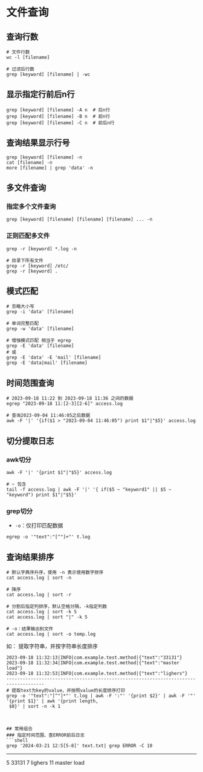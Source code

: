 
# 文件查询

## 查询行数
```shell
# 文件行数
wc -l [filename]

# 过滤后行数
grep [keyword] [filename] | -wc
```

## 显示指定行前后n行
```shell
grep [keyword] [filename] -A n  # 后n行
grep [keyword] [filename] -B n  # 前n行
grep [keyword] [filename] -C n  # 前后n行
```

## 查询结果显示行号
```shell
grep [keyword] [filename] -n
cat [filename] -n
more [filename] | grep 'data' -n
```

## 多文件查询

### 指定多个文件查询
```shell
grep [keyword] [filename] [filename] [filename] ... -n
```

### 正则匹配多文件
```shell
grep -r [keyword] *.log -n

# 目录下所有文件
grep -r [keyword] /etc/
grep -r [keyword] .
```

## 模式匹配
```shell
# 忽略大小写
grep -i 'data' [filename]

# 单词完整匹配
grep -w 'data' [filename]

# 增强模式匹配 相当于 egrep
grep -E 'data' [filename]
# 或
grep -E 'data' -E 'mail' [filename]
grep -E 'data|mail' [filename]
```

## 时间范围查询
```shell
# 2023-09-18 11:22 到 2023-09-18 11:36 之间的数据
egrep "2023-09-18 11:[2-3][2-6]" access.log

# 查询2023-09-04 11:46:05之后数据
awk -F '|' '{if($1 > "2023-09-04 11:46:05") print $1"|"$5}' access.log
```

## 切分提取日志

### awk切分
```shell
awk -F '|' '{print $1"|"$5}' access.log

# ~ 包含
tail -f access.log | awk -F '|' '{ if($5 ~ "keyword1" || $5 ~ "keyword") print $1"|"$5}'

```

### grep切分

- `-o`：仅打印匹配数据

```shell
egrep -o '"text":"[^"]+"' t.log

```

## 查询结果排序

```shell
# 默认字典序升序，使用 -n 表示使用数字排序
cat access.log | sort -n

# 降序
cat access.log | sort -r

# 分割后指定列排序，默认空格分隔，-k指定列数
cat access.log | sort -k 5
cat access.log | sort "|" -k 5

# -o：结果输出到文件
cat access.log | sort -o temp.log
```

如： 提取字符串，并按字符串长度排序

```shell
2023-09-18 11:32:13|INFO|com.example.test.method|{"text":"33131"}
2023-09-18 11:32:34|INFO|com.example.test.method|{"text":"master load"}
2023-09-18 11:32:53|INFO|com.example.test.method|{"text":"lighers"}
------------------------------------------------------------------------------------
# 提取text为key的value，并按照value的长度排序打印
grep -o '"text":"[^"]*"' t.log | awk -F ':"' '{print $2}' | awk -F '"' '{print $1}' | awk '{print length,
 $0}' | sort -n -k 1



## 常用组合
### 指定时间范围、查ERROR前后日志
```shell
grep '2024-03-21 12:5[5-8]' text.txt| grep ERROR -C 10
```






------------------------------------------------------------------------------------
5 33131
7 lighers
11 master load
```
